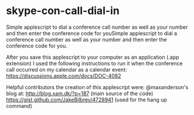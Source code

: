 skype-con-call-dial-in
======================

Simple applescript to dial a conference call number as well as your number and then enter the conference code for youSimple applescript to dial a conference call number as well as your number and then enter the conference code for you.

After you save this applescript to your computer as an application (.app extension) I used the following instructions to run it when the conference call occurred on my calendar as a calendar event:
https://discussions.apple.com/docs/DOC-4082

Helpful contributors the creation of this applescript were:
@maxanderson's blog at: http://blog.xam.dk/?p=187 (main source of the code)
https://gist.github.com/JakeBilbrey/4728941 (used for the hang up command)
